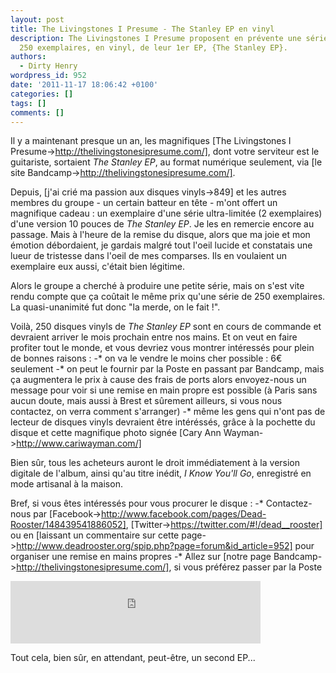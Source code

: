 ```yaml
---
layout: post
title: The Livingstones I Presume - The Stanley EP en vinyl
description: The Livingstones I Presume proposent en prévente une série limitée de
  250 exemplaires, en vinyl, de leur 1er EP, {The Stanley EP}.
authors:
  - Dirty Henry
wordpress_id: 952
date: '2011-11-17 18:06:42 +0100'
categories: []
tags: []
comments: []
---
```

Il y a maintenant presque un an, les magnifiques [The Livingstones I Presume->http://thelivingstonesipresume.com/], dont votre serviteur est le guitariste, sortaient *The Stanley EP*, au format numérique seulement, via [le site Bandcamp->http://thelivingstonesipresume.com/].

Depuis, [j'ai crié ma passion aux disques vinyls->849] et les autres membres du groupe - un certain batteur en tête - m'ont offert un magnifique cadeau : un exemplaire d'une série ultra-limitée (2 exemplaires) d'une version 10 pouces de *The Stanley EP*. Je les en remercie encore au passage. Mais à l'heure de la remise du disque, alors que ma joie et mon émotion débordaient, je gardais malgré tout l'oeil lucide et constatais une lueur de tristesse dans l'oeil de mes comparses. Ils en voulaient un exemplaire eux aussi, c'était bien légitime.

Alors le groupe a cherché à produire une petite série, mais on s'est vite rendu compte que ça coûtait le même prix qu'une série de 250 exemplaires. La quasi-unanimité fut donc "la merde, on le fait !".

<img496>

Voilà, 250 disques vinyls de *The Stanley EP* sont en cours de commande et devraient arriver le mois prochain entre nos mains. Et on veut en faire profiter tout le monde, et vous devriez vous montrer intéressés pour plein de bonnes raisons :
-* on va le vendre le moins cher possible : 6€ seulement
-* on peut le fournir par la Poste en passant par Bandcamp, mais ça augmentera le prix à cause des frais de ports alors envoyez-nous un message pour voir si une remise en main propre est possible (à Paris sans aucun doute, mais aussi à Brest et sûrement ailleurs, si vous nous contactez, on verra comment s'arranger)
-* même les gens qui n'ont pas de lecteur de disques vinyls devraient être intéréssés, grâce à la pochette du disque et cette magnifique photo signée [Cary Ann Wayman->http://www.cariwayman.com/]

Bien sûr, tous les acheteurs auront le droit immédiatement à la version digitale de l'album, ainsi qu'au titre inédit, *I Know You'll Go*, enregistré en mode artisanal à la maison.

Bref, si vous êtes intéressés pour vous procurer le disque : 
-* Contactez-nous par [Facebook->http://www.facebook.com/pages/Dead-Rooster/148439541886052], [Twitter->https://twitter.com/#!/dead__rooster] ou en [laissant un commentaire sur cette page->http://www.deadrooster.org/spip.php?page=forum&id_article=952] pour organiser une remise en mains propres
-* Allez sur [notre page Bandcamp->http://thelivingstonesipresume.com/], si vous préférez passer par la Poste

<iframe width="400" height="100" style="position: relative; display: block; width: 400px; height: 100px;" src="http://bandcamp.com/EmbeddedPlayer/v=2/album=3803626780/size=venti/bgcol=FFFFFF/linkcol=4285BB/" allowtransparency="true" frameborder="0"><a href="http://thelivingstonesipresume.com/album/the-stanley-ep">The Stanley EP by The Livingstones I Presume</a></iframe>

Tout cela, bien sûr, en attendant, peut-être, un second EP...
